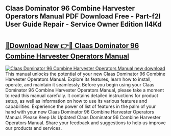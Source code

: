 ## Claas Dominator 96 Combine Harvester Operators Manual PDF Download Free - Part-f2l User Guide Repair - Service Owner Edition lI4Kd

# <h2><a href="http://bc82997.oget.top/?id=Claas+Dominator+96+Combine+Harvester+Operators+Manual">🔗Download New 👉🔴 Claas Dominator 96 Combine Harvester Operators Manual</a></h2>

[![Claas Dominator 96 Combine Harvester Operators Manual new download](https://i.imgur.com/5g1atiW.png)](http://bc82997.oget.top/?id=Claas+Dominator+96+Combine+Harvester+Operators+Manual)
This manual unlocks the potential of your new Claas Dominator 96 Combine Harvester Operators Manual. Explore its features, learn how to install, operate, and maintain it seamlessly. Before you begin using your Claas Dominator 96 Combine Harvester Operators Manual, please take a moment to read this manual carefully. It contains detailed instructions for product setup, as well as information on how to use its various features and capabilities. Experience the power of list of features in the palm of your hand with your new Claas Dominator 96 Combine Harvester Operators Manual. Please Keep Us Updated Claas Dominator 96 Combine Harvester Operators Manual. Share your feedback and suggestions to help us improve our products and services.
